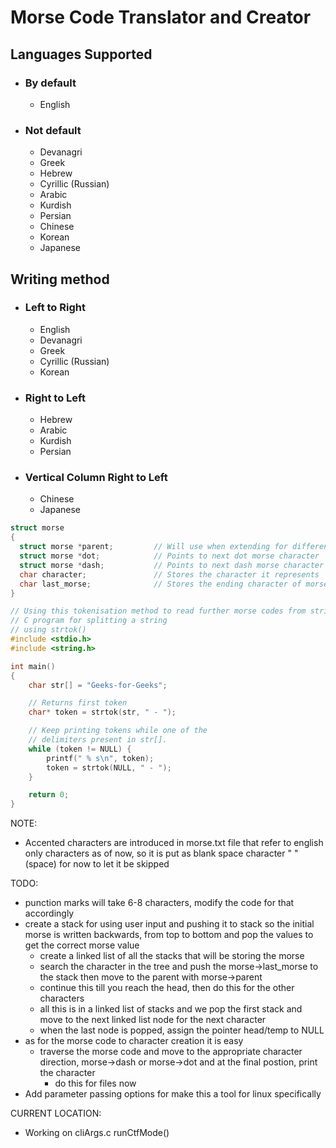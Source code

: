# Morse Code Translator and Creator
## Languages Supported
- ### By default
  - English
- ### Not default
  - Devanagri
  - Greek
  - Hebrew
  - Cyrillic (Russian)
  - Arabic
  - Kurdish
  - Persian
  - Chinese
  - Korean
  - Japanese

## Writing method
- ### Left to Right
  - English
  - Devanagri
  - Greek
  - Cyrillic (Russian)
  - Korean
- ### Right to Left
  - Hebrew
  - Arabic
  - Kurdish
  - Persian
- ### Vertical Column Right to Left
  - Chinese
  - Japanese

```C
struct morse
{
  struct morse *parent;         // Will use when extending for different languages, currently to track the parent
  struct morse *dot;            // Points to next dot morse character
  struct morse *dash;           // Points to next dash morse character
  char character;               // Stores the character it represents
  char last_morse;              // Stores the ending character of morse notation
}
```

```C
// Using this tokenisation method to read further morse codes from string to use it accordingly
// C program for splitting a string
// using strtok()
#include <stdio.h>
#include <string.h>

int main()
{
    char str[] = "Geeks-for-Geeks";

    // Returns first token
    char* token = strtok(str, " - ");

    // Keep printing tokens while one of the
    // delimiters present in str[].
    while (token != NULL) {
        printf(" % s\n", token);
        token = strtok(NULL, " - ");
    }

    return 0;
}
```

NOTE:
  - Accented characters are introduced in morse.txt file that refer to english only characters as of now, so it is put as blank space character " " (space) for now to let it be skipped

TODO: 
- punction marks will take 6-8 characters, modify the code for that accordingly
- create a stack for using user input and pushing it to stack so the initial morse is written backwards, from top to bottom and pop the values to get the correct morse value
  - create a linked list of all the stacks that will be storing the morse
  - search the character in the tree and push the morse->last_morse to the stack then move to the parent with morse->parent
  - continue this till you reach the head, then do this for the other characters
  - all this is in a linked list of stacks and we pop the first stack and move to the next linked list node for the next character
  - when the last node is popped, assign the pointer head/temp to NULL
- as for the morse code to character creation it is easy
  - traverse the morse code and move to the appropriate character direction, morse->dash or morse->dot and at the final postion, print the character
    - do this for files now
- Add parameter passing options for make this a tool for linux specifically


CURRENT LOCATION:
- Working on cliArgs.c runCtfMode()
